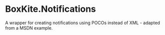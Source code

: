 BoxKite.Notifications
===============

A wrapper for creating notifications using POCOs instead of XML - adapted from a MSDN example.